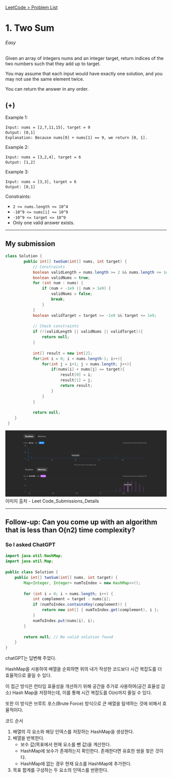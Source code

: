 [LeetCode > Problem List](https://leetcode.com/problems/two-sum/)

# 1. Two Sum
###### Easy

Given an array of integers nums and an integer target, return indices of the two numbers such that they add up to target.

You may assume that each input would have exactly one solution, and you may not use the same element twice.

You can return the answer in any order.


## (+)
Example 1:
```
Input: nums = [2,7,11,15], target = 9
Output: [0,1]
Explanation: Because nums[0] + nums[1] == 9, we return [0, 1].
```

Example 2:
```
Input: nums = [3,2,4], target = 6
Output: [1,2]
```
Example 3:
```
Input: nums = [3,3], target = 6
Output: [0,1]
```

Constraints:
- `2 <= nums.length <= 10^4`
- `-10^9 <= nums[i] <= 10^9`
- `-10^9 <= target <= 10^9`
- Only one valid answer exists.

***


## My submission
```java
class Solution { 
        public int[] twoSum(int[] nums, int target) {
            // Constraints
            boolean validLength = nums.length >= 2 && nums.length <= 1e4;
            boolean validNums = true;
            for (int num : nums) {
                if (num < -1e9 || num > 1e9) {
                    validNums = false;
                    break;
                }
            }
            boolean validTarget = target >= -1e9 && target <= 1e9;

            // Check constraints 
            if (!(validLength || validNums || validTarget)){
                return null;
            }

            int[] result = new int[2];
            for(int i = 0; i < nums.length-1; i++){
                for(int j = i+1; j < nums.length; j++){
                    if(nums[i] + nums[j] == target){
                        result[0] = i;
                        result[1] = j;
                        return result;
                    }
                }
            }

            return null;
    }
 }
```
![Details of the result](./img/1_result.png)
이미지 출처 - Leet Code_Submissions_Details

***
## Follow-up: Can you come up with an algorithm that is less than O(n2) time complexity?
### So I asked ChatGPT
```java
import java.util.HashMap;
import java.util.Map;

public class Solution {
    public int[] twoSum(int[] nums, int target) {
        Map<Integer, Integer> numToIndex = new HashMap<>();
        
        for (int i = 0; i < nums.length; i++) {
            int complement = target - nums[i];
            if (numToIndex.containsKey(complement)) {
                return new int[] { numToIndex.get(complement), i };
            }
            numToIndex.put(nums[i], i);
        }
        
        return null; // No valid solution found
    }
}
```


chatGPT는 답변해 주었다.

HashMap을 사용하여 배열을 순회하면 위의 내가 작성한 코드보다 시간 복잡도를 더 효율적으로 줄일 수 있다.

이 접근 방식은 런타임 효율성을 개선하기 위해 공간을 추가로 사용하여(공간 효율성 감소) Hash Map을 저장하는데, 이를 통해 시간 복잡도를 O(n)까지 줄일 수 있다.

또한 이 방식은 브루트 포스(Brute Force) 방식으로 큰 배열을 탐색하는 것에 비해서 효율적이다.

코드 순서
1. 배열의 각 요소와 해당 인덱스를 저장하는 HashMap을 생성한다.
2. 배열을 반복한다. 
   - 보수 값(목표에서 현재 요소를 뺀 값)을 계산한다. 
   - HashMap에 보수가 존재하는지 확인한다. 존재한다면 유효한 쌍을 찾은 것이다.
   - HashMap에 없는 경우 현재 요소를 HashMap에 추가한다. 
3. 목표 합계를 구성하는 두 요소의 인덱스를 반환한다.

